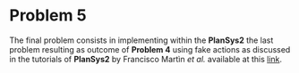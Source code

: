 # Problem 5

The final problem consists in implementing within the **PlanSys2** the last problem resulting as outcome of **Problem 4** using fake actions as discussed in the tutorials of **PlanSys2** by Francisco Martìn *et al.* available at this [link](https://plansys2.github.io/tutorials/index.html).